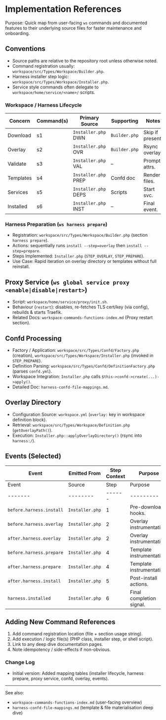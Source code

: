 # Implementation References

Purpose: Quick map from user-facing `ws` commands and documented features to
their underlying source files for faster maintenance and onboarding.

## Conventions

- Source paths are relative to the repository root unless otherwise noted.
- Command registration usually: `workspace/src/Types/Workspace/Builder.php`.
- Harness installer step logic: `workspace/src/Types/Workspace/Installer.php`.
- Service style commands often delegate to
  `workspace/home/service/<name>/` scripts.

### Workspace / Harness Lifecycle

| Concern | Command(s) | Primary Source | Supporting | Notes |
|---------|------------|----------------|-----------|-------|
| Download | s1 | `Installer.php` DWN | `Builder.php` | Skip if present. |
| Overlay | s2 | `Installer.php` OVR | `Builder.php` | Rsync overlay. |
| Validate | s3 | `Installer.php` VAL | – | Prompt attrs. |
| Templates | s4 | `Installer.php` PREP | Confd doc | Render files. |
| Services | s5 | `Installer.php` DEPS | Scripts | Start svc. |
| Installed | s6 | `Installer.php` INST | – | Final event. |

### Harness Preparation (`ws harness prepare`)

- Registration: `workspace/src/Types/Workspace/Builder.php` (section `harness prepare`).
- Actions: sequentially runs `install --step=overlay` then `install --step=prepare`.
- Steps Implemented: `Installer.php` (`STEP_OVERLAY`, `STEP_PREPARE`).
- Use Case: Rapid iteration on overlay directory or templates without full reinstall.

## Proxy Service (`ws global service proxy <enable|disable|restart>`)

- Script: `workspace/home/service/proxy/init.sh`.
- Behaviour (`restart`): disables, re-fetches TLS cert/key (via config),
  rebuilds & starts Traefik.
- Related Docs: `workspace-commands-functions-index.md` (Proxy restart section).

## Confd Processing

- Factory / Application: `workspace/src/Types/Confd/Factory.php` (creation),
  `workspace/src/Types/Workspace/Installer.php` (invoked in `STEP_PREPARE`).
- Definition Parsing: `workspace/src/Types/Confd/DefinitionFactory.php` (parses `confd.yml`).
- Workspace Integration: `Installer.php` calls `$this->confd->create(...)->apply()`.
- Detailed Doc: `harness-confd-file-mappings.md`.

## Overlay Directory

- Configuration Source: `workspace.yml` (`overlay:` key in workspace definition block).
- Retrieval: `workspace/src/Types/Workspace/Definition.php` (`getOverlayPath()`).
- Execution: `Installer.php::applyOverlayDirectory()` (rsync into `harness:/`).

## Events (Selected)

| Event | Emitted From | Step Context | Purpose |
|-------|--------------|--------------|---------|
| Event | Source | Step | Purpose |
|-------|--------|------|---------|
| `before.harness.install` | `Installer.php` | 1 | Pre-download hooks. |
| `before.harness.overlay` | `Installer.php` | 2 | Overlay instrumentation. |
| `after.harness.overlay` | `Installer.php` | 2 | Overlay instrumentation. |
| `before.harness.prepare` | `Installer.php` | 4 | Template instrumentation. |
| `after.harness.prepare` | `Installer.php` | 4 | Template instrumentation. |
| `after.harness.install` | `Installer.php` | 5 | Post-install actions. |
| `harness.installed` | `Installer.php` | 6 | Final completion signal. |

## Adding New Command References

1. Add command registration location (file + section usage string).
2. Add execution / logic file(s) (PHP class, installer step, or shell script).
3. Link to any deep dive documentation pages.
4. Note idempotency / side-effects if non-obvious.

### Change Log

- Initial version: Added mapping tables (installer lifecycle, harness prepare,
  proxy service, confd, overlay, events).

---

See also:

- `workspace-commands-functions-index.md` (user-facing overview)
- `harness-confd-file-mappings.md` (template & file materialisation deep dive)
